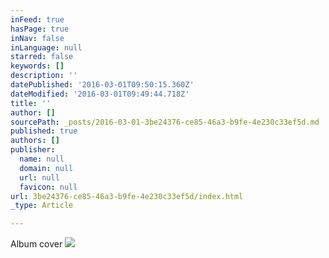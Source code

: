 ```yaml
---
inFeed: true
hasPage: true
inNav: false
inLanguage: null
starred: false
keywords: []
description: ''
datePublished: '2016-03-01T09:50:15.360Z'
dateModified: '2016-03-01T09:49:44.718Z'
title: ''
author: []
sourcePath: _posts/2016-03-01-3be24376-ce85-46a3-b9fe-4e230c33ef5d.md
published: true
authors: []
publisher:
  name: null
  domain: null
  url: null
  favicon: null
url: 3be24376-ce85-46a3-b9fe-4e230c33ef5d/index.html
_type: Article

---
```

Album cover
![](https://the-grid-user-content.s3-us-west-2.amazonaws.com/44856fca-dc4b-401e-8db7-aa3215514a1a.jpg)